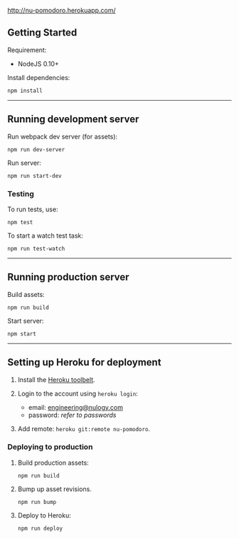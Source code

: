 http://nu-pomodoro.herokuapp.com/

## Getting Started

Requirement:

- NodeJS 0.10+

Install dependencies:
```
npm install
```

---

## Running development server

Run webpack dev server (for assets):
```
npm run dev-server
```

Run server:
```
npm run start-dev
```

### Testing

To run tests, use:
```
npm test
```

To start a watch test task:
```
npm run test-watch
```

---

## Running production server

Build assets:
```
npm run build
```

Start server:
```
npm start
```

---

## Setting up Heroku for deployment

1. Install the [Heroku toolbelt](https://toolbelt.heroku.com/).

2. Login to the account using `heroku login`:
    - email: engineering@nulogy.com
    - password: *refer to passwords*

3. Add remote: `heroku git:remote nu-pomodoro`.

### Deploying to production

1. Build production assets:
    ```
    npm run build
    ```

2. Bump up asset revisions.
    ```
    npm run bump
    ```

3. Deploy to Heroku:
    ```
    npm run deploy
    ```

